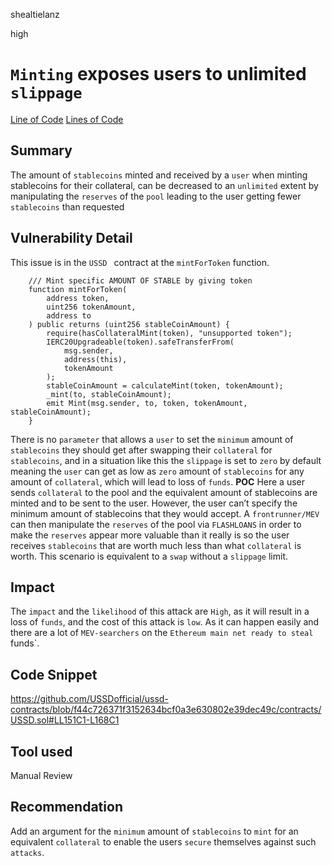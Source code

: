 shealtielanz

high

# `Minting` exposes users to unlimited `slippage`

[Line of Code](https://github.com/USSDofficial/ussd-contracts/blob/f44c726371f3152634bcf0a3e630802e39dec49c/contracts/USSD.sol#L164)
[Lines of Code](https://github.com/USSDofficial/ussd-contracts/blob/f44c726371f3152634bcf0a3e630802e39dec49c/contracts/USSD.sol#LL151C1-L168C1)
## Summary
The amount of `stablecoins` minted and received by a `user` when minting stablecoins for their collateral, can be decreased to an `unlimited` extent by manipulating the `reserves` of the `pool` leading to  the user getting fewer `stablecoins` than requested
## Vulnerability Detail
This issue is in the  `USSD ` contract at the  `mintForToken` function.

```solidity
    /// Mint specific AMOUNT OF STABLE by giving token
    function mintForToken(
        address token,
        uint256 tokenAmount,
        address to
    ) public returns (uint256 stableCoinAmount) {
        require(hasCollateralMint(token), "unsupported token");
        IERC20Upgradeable(token).safeTransferFrom(
            msg.sender,
            address(this),
            tokenAmount
        );
        stableCoinAmount = calculateMint(token, tokenAmount);
        _mint(to, stableCoinAmount);
        emit Mint(msg.sender, to, token, tokenAmount, stableCoinAmount);
    }
```
There is no `parameter` that allows a `user` to set the `minimum` amount of `stablecoins` they should get after swapping their `collateral` for `stablecoins`, and in a situation like this the `slippage` is set to `zero` by default meaning the `user` can get as low as `zero` amount of `stablecoins` for any amount of `collateral`, which will lead to loss of `funds`.
**POC**
Here a user sends `collateral` to the pool and the equivalent amount of stablecoins are minted and to be sent to the user. However, the user can’t specify the minimum amount of stablecoins that they would accept. A `frontrunner/MEV` can then manipulate the `reserves` of the pool via `FLASHLOANS`  in order to make the `reserves` appear more valuable than it really is so the user receives `stablecoins` that are worth much less than what `collateral` is worth. This scenario is equivalent to a `swap` without a `slippage` limit.

## Impact
The `impact` and the `likelihood` of this attack are `High`, as it will result in a loss of `funds`, and the cost of this attack is `low`.
As it can happen easily and there are a lot of `MEV-searchers` on the `Ethereum main net ready to steal `funds`.
## Code Snippet
https://github.com/USSDofficial/ussd-contracts/blob/f44c726371f3152634bcf0a3e630802e39dec49c/contracts/USSD.sol#LL151C1-L168C1
## Tool used

Manual Review

## Recommendation
Add an argument for the `minimum` amount of `stablecoins` to `mint` for an equivalent `collateral` to enable the users `secure` themselves against such `attacks`. 
